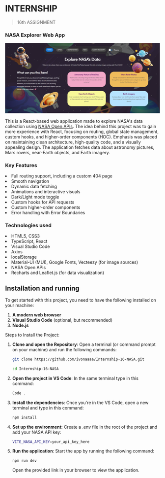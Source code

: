 # INTERNSHIP
> 16th ASSIGNMENT

### NASA Explorer Web App

![Screenshot of the landing page](src/assets/images/nasa-app-screenshot.png)

This is a React-based web application made to explore NASA's data collection using [NASA Open APIs](https://api.nasa.gov/). The idea behind this project was to gain more experience with React, focusing on routing, global state management, custom hooks, and higher-order components (HOC). Emphasis was placed on maintaining clean architecture, high-quality code, and a visually appealing design.  The application fetches data about astronomy pictures, Mars rovers, near-Earth objects, and Earth imagery.

### Key Features
<li>Full routing support, including a custom 404 page</li>
<li>Smooth navigation</li>
<li>Dynamic data fetching</li>
<li>Animations and interactive visuals</li>
<li>Dark/Light mode toggle</li>
<li>Custom hooks for API requests</li>
<li>Custom higher-order components</li>
<li>Error handling with Error Boundaries</li>

### Technologies used
<li>HTML5, CSS3</li>
<li>TypeScript, React</li>
<li>Visual Studio Code</li>
<li>Axios</li>
<li>localStorage</li>
<li>Material-UI (MUI), Google Fonts, Vecteezy (for image sources)</li>
<li>NASA Open APIs</li>
<li>Recharts and Leaflet.js (for data visualization)</li>


## Installation and running
To get started with this project, you need to have the following installed on your machine:
1. **A modern web browser**
2. **Visual Studio Code** (optional, but recommended)
3. **Node.js**

Steps to Install the Project:
1. **Clone and open the Repository**:
   Open a terminal (or command prompt on your machine) and run the following commands:
   
   ```bash
   git clone https://github.com/ivonaaaa/Internship-16-NASA.git
   ```
   ```bash
   cd Internship-16-NASA
   ```
2. **Open the project in VS Code**:
   In the same terminal type in this command:
    
   ```bash
   Code .
   ```

3. **Install the dependencies**:
   Once you're in the VS Code, open a new terminal and type in this command:
    
   ```bash
   npm install
   ```
4. **Set up the environment:**
   Create a .env file in the root of the project and add your NASA API key:
   ```bash
   VITE_NASA_API_KEY=your_api_key_here
   ```
   
6. **Run the application**:
   Start the app by running the following command:
    
   ```bash
   npm run dev
   ```
   Open the provided link in your browser to view the application.

